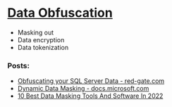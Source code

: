 # [Data Obfuscation](https://www.imperva.com/learn/data-security/data-obfuscation/)

- Masking out 
- Data encryption
- Data tokenization 

### Posts:
 - [Obfuscating your SQL Server Data - red-gate.com](https://www.red-gate.com/simple-talk/databases/sql-server/database-administration-sql-server/obfuscating-your-sql-server-data/)
 - [Dynamic Data Masking - docs.microsoft.com](https://docs.microsoft.com/en-us/sql/relational-databases/security/dynamic-data-masking?view=sql-server-ver15)
 - [10 Best Data Masking Tools And Software In 2022](https://www.softwaretestinghelp.com/data-masking-tools/#9_Microsoft_SQL_Server_Data_Masking)
